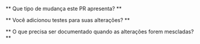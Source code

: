 <!-- Obrigado por enviar um pedido de solicitação! Forneça informações suficientes para que outras pessoas possam revisar sua solicitação de recebimento. -->
<!-- Explique a ** motivação ** para fazer essa alteração. Qual problema existente a solicitação pull resolve? -->
<!-- Tente criar uma issue para um problema aberto para mais informações. -->

<!-- Além disso, responda a estas perguntas: -->

** Que tipo de mudança este PR apresenta? **

<!-- Por exemplo uma correção de erro, recurso, refatoração, alteração relacionada à construção, etc… -->

** Você adicionou testes para suas alterações? **

<!-- Nota: não iremos mesclar suas alterações se você não adicionar testes -->

** O que precisa ser documentado quando as alterações forem mescladas? **
